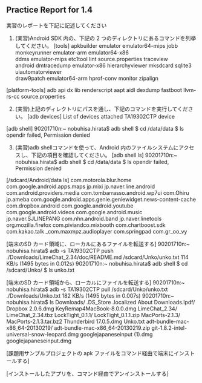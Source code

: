 Practice Report for 1.4
------

実習のレポートを下記に記述してください

1. (実習)Android SDK 内の、下記の 2 つのディレクトリにあるコマンドを列挙してください。
[tools]
apkbuilder         emulator           emulator64-mips    jobb               monkeyrunner       emulator-arm       emulator64-x86         
ddms               emulator-mips      etc1tool           lint               source.properties  traceview          
android            dmtracedump        emulator-x86       hierarchyviewer    mksdcard           sqlite3            uiautomatorviewer  
draw9patch         emulator64-arm     hprof-conv         monitor            zipalign 

[platform-tools]
adb	api	dx	lib	renderscript
aapt	aidl	dexdump   fastboot  llvm-rs-cc  source.properties

2. (実習)上記のディレクトリにパスを通し、下記のコマンドを実行してください。
[adb devices]
List of devices attached 
TA19302CTP     device

[adb shell]
90201710n:~ nobuhisa.hirata$ adb shell
$ cd /data/data
$ ls
opendir failed, Permission denied

3. (実習)adb shellコマンドを使って、Android 内のファイルシステムにアクセスし、下記の項目を確認してください。
[adb shell ls]
90201710n:~ nobuhisa.hirata$ adb shell
$ cd /data/data
$ ls
opendir failed, Permission denied

[/sdcard/Android/data ls]
com.motorola.blur.home
com.google.android.apps.maps
jp.mixi
jp.naver.line.android
com.android.providers.media
com.tombarrasso.android.wp7ui
com.Ohiru
jp.ameba
com.google.android.apps.genie.geniewidget.news-content-cache
com.dropbox.android
com.google.android.youtube
com.google.android.videos
com.google.android.music
jp.naver.SJLINEPANG
com.nhn.android.band
jp.naver.linetools
org.mozilla.firefox
com.piviandco.mixbooth
com.chartboost.sdk
com.kakao.talk
_com.maxmpz.audioplayer
com.springpad
com.gr_oo_vy

[端末のSD カード領域に、ローカルにあるファイルを転送する]
90201710n:~ nobuhisa.hirata$ adb -s TA19302CTP push ./Downloads/LimeChat_2.34/doc/README.md /sdcard/Unko/unko.txt
114 KB/s (1495 bytes in 0.012s)
90201710n:~ nobuhisa.hirata$ adb shell
$ cd /sdcard/Unko/
$ ls
unko.txt

[端末のSD カード領域から、ローカルにファイルを転送する]
90201710n:~ nobuhisa.hirata$ adb -s TA19302CTP pull /sdcard/Unko/unko.txt ./Downloads/Unko.txt
182 KB/s (1495 bytes in 0.007s)
90201710n:~ nobuhisa.hirata$ ls Downloads/
.DS_Store
.localized
About Downloads.lpdf/
Dropbox 2.0.6.dmg
KeyRemap4MacBook-8.0.0.dmg
LimeChat_2.34/
LimeChat_2.34.tbz
LockTight_0.1.1/
LockTight_0.1.1.zip
MacPorts-2.1.3/
MacPorts-2.1.3.tar.bz2
Thunderbird 17.0.5.dmg
Unko.txt
adt-bundle-mac-x86_64-20130219/
adt-bundle-mac-x86_64-20130219.zip
git-1.8.2-intel-universal-snow-leopard.dmg
googlejapaneseinput (1).dmg
googlejapaneseinput.dmg

[課題用サンプルプロジェクトの apk ファイルをコマンド経由で端末にインストールする]

[インストールしたアプリを、コマンド経由でアンインストールする]